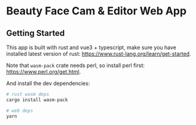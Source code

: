 # Beauty Face Cam & Editor Web App

## Getting Started

This app is built with rust and vue3 + typescript, make sure you have installed latest version of rust: https://www.rust-lang.org/learn/get-started.

Note that `wasm-pack` crate needs perl, so install perl first: https://www.perl.org/get.html.

And install the dev dependencies:

```bash
# rust wasm deps
cargo install wasm-pack

# web deps
yarn
```
